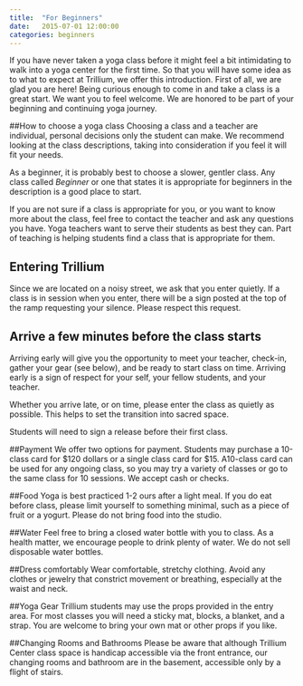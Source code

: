 ```yaml
---
title:  "For Beginners"
date:   2015-07-01 12:00:00
categories: beginners
---
```

If you have never taken a yoga class before it might feel a bit intimidating to walk into a yoga center for the first time. So that you will have some idea as to what to expect at Trillium, we offer this introduction.
First of all, we are glad you are here! Being curious enough to come in and take a class is a great start. We want you to feel welcome. We are honored to be part of your beginning and continuing yoga journey.

##How to choose a yoga class
Choosing a class and a teacher are individual, personal decisions only the student can make. We recommend looking at the class descriptions, taking into consideration if you feel it will fit your needs.

As a beginner, it is probably best to choose a slower, gentler class. Any class called *Beginner* or one that states it is appropriate for beginners in the description is a good place to start.

If you are not sure if a class is appropriate for you, or you want to know more about the class, feel free to contact the teacher and ask any questions you have. Yoga teachers want to serve their students as best they can. Part of teaching is helping students find a class that is appropriate for them.

## Entering Trillium
Since we are located on a noisy street, we ask that you enter quietly. If a class is in session when you enter, there will be a sign posted at the top of the ramp requesting your silence. Please respect this request.

## Arrive a few minutes before the class starts
Arriving early will give you the opportunity to meet your teacher, check-in, gather your gear (see below), and be ready to start class on time. Arriving early is a sign of respect for your self, your fellow students, and your teacher.

Whether you arrive late, or on time, please enter the class as quietly as possible. This helps to set the transition into sacred space.

Students will need to sign a release before their first class.

##Payment
We offer two options for payment. Students may purchase a 10-class card for $120 dollars or a single class card for $15. A10-class card can be used for any ongoing class, so you may try a variety of classes or go to the same class for 10 sessions.  We accept cash or checks.

##Food
Yoga is best practiced 1-2 ours after a light meal. If you do eat before class, please limit yourself to something minimal, such as a piece of fruit or a yogurt. Please do not bring food into the studio.

##Water
Feel free to bring a closed water bottle with you to class. As a health matter, we encourage people to drink plenty of water. We do not sell disposable water bottles.

##Dress comfortably
Wear comfortable, stretchy clothing. Avoid any clothes or jewelry that constrict movement or breathing, especially at the waist and neck.

##Yoga Gear
Trillium students may use the props provided in the entry area. For most classes you will need a sticky mat, blocks, a blanket, and a strap. You are welcome to bring your own mat or other props if you like.

##Changing Rooms and Bathrooms
Please be aware that although Trillium Center class space is handicap accessible via the front entrance, our changing rooms and bathroom are in the basement, accessible only by a flight of stairs.
